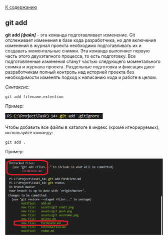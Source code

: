[К содержанию](./README.md)

## git add
**git add *[файл]*** - эта команда подготавливает изменение. Git отслеживает изменения в базе кода разработчика, но для включения изменений в журнал проекта необходимо подготавливать их и создавать моментальные снимки. Эта команда выполняет первую часть этого двухэтапного процесса, то есть подготовку. Все подготовленные изменения станут частью следующего моментального снимка и журнала проекта. Раздельные подготовка и фиксация дают разработчикам полный контроль над историей проекта без необходимости изменять подход к написанию кода и работе в целом.

_Cинтаксис:_
```
git add filename.extention
```
Пример:

![git add ignore.png](./assets/git%20add%20ignore.png)

Чтобы добавить все файлы в каталоге в индекс (кроме игнорируемых), используйте команду:
```
git add .
```
Пример:

![git add.png](./assets/git%20add.png)